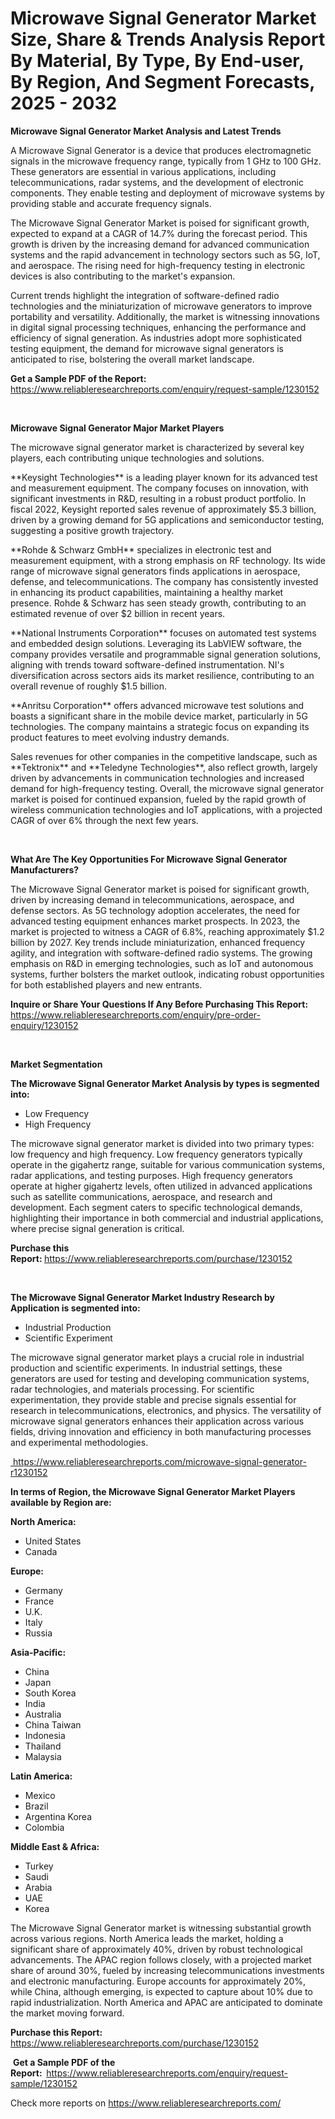 <p><h1>Microwave Signal Generator Market Size, Share & Trends Analysis Report By Material, By Type, By End-user, By Region, And Segment Forecasts, 2025 - 2032</h1></p><p><strong>Microwave Signal Generator Market Analysis and Latest Trends</strong></p>
<p><p>A Microwave Signal Generator is a device that produces electromagnetic signals in the microwave frequency range, typically from 1 GHz to 100 GHz. These generators are essential in various applications, including telecommunications, radar systems, and the development of electronic components. They enable testing and deployment of microwave systems by providing stable and accurate frequency signals.</p><p>The Microwave Signal Generator Market is poised for significant growth, expected to expand at a CAGR of 14.7% during the forecast period. This growth is driven by the increasing demand for advanced communication systems and the rapid advancement in technology sectors such as 5G, IoT, and aerospace. The rising need for high-frequency testing in electronic devices is also contributing to the market's expansion. </p><p>Current trends highlight the integration of software-defined radio technologies and the miniaturization of microwave generators to improve portability and versatility. Additionally, the market is witnessing innovations in digital signal processing techniques, enhancing the performance and efficiency of signal generation. As industries adopt more sophisticated testing equipment, the demand for microwave signal generators is anticipated to rise, bolstering the overall market landscape.</p></p>
<p><strong>Get a Sample PDF of the Report:&nbsp;</strong> <a href="https://www.reliableresearchreports.com/enquiry/request-sample/1230152?utm_campaign=2204&utm_medium=2&utm_source=Github&utm_content=ia&utm_term=18022025&utm_id=microwave-signal-generator">https://www.reliableresearchreports.com/enquiry/request-sample/1230152</a></p>
<p>&nbsp;</p>
<p><strong>Microwave Signal Generator Major Market Players</strong></p>
<p><p>The microwave signal generator market is characterized by several key players, each contributing unique technologies and solutions. </p><p>**Keysight Technologies** is a leading player known for its advanced test and measurement equipment. The company focuses on innovation, with significant investments in R&D, resulting in a robust product portfolio. In fiscal 2022, Keysight reported sales revenue of approximately $5.3 billion, driven by a growing demand for 5G applications and semiconductor testing, suggesting a positive growth trajectory.</p><p>**Rohde & Schwarz GmbH** specializes in electronic test and measurement equipment, with a strong emphasis on RF technology. Its wide range of microwave signal generators finds applications in aerospace, defense, and telecommunications. The company has consistently invested in enhancing its product capabilities, maintaining a healthy market presence. Rohde & Schwarz has seen steady growth, contributing to an estimated revenue of over $2 billion in recent years.</p><p>**National Instruments Corporation** focuses on automated test systems and embedded design solutions. Leveraging its LabVIEW software, the company provides versatile and programmable signal generation solutions, aligning with trends toward software-defined instrumentation. NI's diversification across sectors aids its market resilience, contributing to an overall revenue of roughly $1.5 billion.</p><p>**Anritsu Corporation** offers advanced microwave test solutions and boasts a significant share in the mobile device market, particularly in 5G technologies. The company maintains a strategic focus on expanding its product features to meet evolving industry demands.</p><p>Sales revenues for other companies in the competitive landscape, such as **Tektronix** and **Teledyne Technologies**, also reflect growth, largely driven by advancements in communication technologies and increased demand for high-frequency testing. Overall, the microwave signal generator market is poised for continued expansion, fueled by the rapid growth of wireless communication technologies and IoT applications, with a projected CAGR of over 6% through the next few years.</p></p>
<p>&nbsp;</p>
<p><strong>What Are The Key Opportunities For Microwave Signal Generator Manufacturers?</strong></p>
<p><p>The Microwave Signal Generator market is poised for significant growth, driven by increasing demand in telecommunications, aerospace, and defense sectors. As 5G technology adoption accelerates, the need for advanced testing equipment enhances market prospects. In 2023, the market is projected to witness a CAGR of 6.8%, reaching approximately $1.2 billion by 2027. Key trends include miniaturization, enhanced frequency agility, and integration with software-defined radio systems. The growing emphasis on R&D in emerging technologies, such as IoT and autonomous systems, further bolsters the market outlook, indicating robust opportunities for both established players and new entrants.</p></p>
<p><strong>Inquire or Share Your Questions If Any Before Purchasing This Report:</strong> <a href="https://www.reliableresearchreports.com/enquiry/pre-order-enquiry/1230152?utm_campaign=2204&utm_medium=2&utm_source=Github&utm_content=ia&utm_term=18022025&utm_id=microwave-signal-generator">https://www.reliableresearchreports.com/enquiry/pre-order-enquiry/1230152</a></p>
<p>&nbsp;</p>
<p><strong>Market Segmentation</strong></p>
<p><strong>The Microwave Signal Generator Market Analysis by types is segmented into:</strong></p>
<p><ul><li>Low Frequency</li><li>High Frequency</li></ul></p>
<p><p>The microwave signal generator market is divided into two primary types: low frequency and high frequency. Low frequency generators typically operate in the gigahertz range, suitable for various communication systems, radar applications, and testing purposes. High frequency generators operate at higher gigahertz levels, often utilized in advanced applications such as satellite communications, aerospace, and research and development. Each segment caters to specific technological demands, highlighting their importance in both commercial and industrial applications, where precise signal generation is critical.</p></p>
<p><strong>Purchase this Report:&nbsp;</strong><a href="https://www.reliableresearchreports.com/purchase/1230152?utm_campaign=2204&utm_medium=2&utm_source=Github&utm_content=ia&utm_term=18022025&utm_id=microwave-signal-generator">https://www.reliableresearchreports.com/purchase/1230152</a></p>
<p>&nbsp;</p>
<p><strong>The Microwave Signal Generator Market Industry Research by Application is segmented into:</strong></p>
<p><ul><li>Industrial Production</li><li>Scientific Experiment</li></ul></p>
<p><p>The microwave signal generator market plays a crucial role in industrial production and scientific experiments. In industrial settings, these generators are used for testing and developing communication systems, radar technologies, and materials processing. For scientific experimentation, they provide stable and precise signals essential for research in telecommunications, electronics, and physics. The versatility of microwave signal generators enhances their application across various fields, driving innovation and efficiency in both manufacturing processes and experimental methodologies.</p></p>
<p><a href="https://www.reliableresearchreports.com/microwave-signal-generator-r1230152?utm_campaign=2204&utm_medium=2&utm_source=Github&utm_content=ia&utm_term=18022025&utm_id=microwave-signal-generator">&nbsp;https://www.reliableresearchreports.com/microwave-signal-generator-r1230152</a></p>
<p><strong>In terms of Region, the Microwave Signal Generator Market Players available by Region are:</strong></p>
<p>
    <p> <strong> North America: </strong>
        <ul>
            <li>United States</li>
            <li>Canada</li>
        </ul>
        </p> 
    <p> <strong> Europe: </strong>
        <ul>
            <li>Germany</li>
            <li>France</li>
            <li>U.K.</li>
            <li>Italy</li>
            <li>Russia</li>
        </ul>
        </p> 
    <p> <strong> Asia-Pacific: </strong>
        <ul>
            <li>China</li>
            <li>Japan</li>
            <li>South Korea</li>
            <li>India</li>
            <li>Australia</li>
            <li>China Taiwan</li>
            <li>Indonesia</li>
            <li>Thailand</li>
            <li>Malaysia</li>
        </ul>
        </p> 
    <p> <strong> Latin America: </strong>
        <ul>
            <li>Mexico</li>
            <li>Brazil</li>
            <li>Argentina Korea</li>
            <li>Colombia</li>
        </ul>
        </p> 
    <p> <strong> Middle East & Africa: </strong>
        <ul>
            <li>Turkey</li>
            <li>Saudi</li>
            <li>Arabia</li>
            <li>UAE</li>
            <li>Korea</li>
        </ul>
    </p>
    </p>
<p><p>The Microwave Signal Generator market is witnessing substantial growth across various regions. North America leads the market, holding a significant share of approximately 40%, driven by robust technological advancements. The APAC region follows closely, with a projected market share of around 30%, fueled by increasing telecommunications investments and electronic manufacturing. Europe accounts for approximately 20%, while China, although emerging, is expected to capture about 10% due to rapid industrialization. North America and APAC are anticipated to dominate the market moving forward.</p></p>
<p><strong>Purchase this Report: </strong><a href="https://www.reliableresearchreports.com/purchase/1230152?utm_campaign=2204&utm_medium=2&utm_source=Github&utm_content=ia&utm_term=18022025&utm_id=microwave-signal-generator">https://www.reliableresearchreports.com/purchase/1230152</a></p>
<p>&nbsp;<strong>Get a Sample PDF of the Report:&nbsp;&nbsp;</strong><a href="https://www.reliableresearchreports.com/enquiry/request-sample/1230152?utm_campaign=2204&utm_medium=2&utm_source=Github&utm_content=ia&utm_term=18022025&utm_id=microwave-signal-generator">https://www.reliableresearchreports.com/enquiry/request-sample/1230152</a></p>
<p><strong></strong></p>
<p>Check more reports on <a href="https://www.reliableresearchreports.com/?utm_campaign=2204&utm_medium=2&utm_source=Github&utm_content=ia&utm_term=18022025&utm_id=microwave-signal-generator">https://www.reliableresearchreports.com/</a></p>